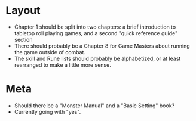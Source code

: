 # Layout

+ Chapter 1 should be split into two chapters: a brief introduction to tabletop roll playing games, and a second "quick reference guide" section
+ There should probably be a Chapter 8 for Game Masters about running the game outside of combat.
+ The skill and Rune lists should probably be alphabetized, or at least rearranged to make a little more sense.

# Meta

+ Should there be a "Monster Manual" and a "Basic Setting" book?
+ Currently going with "yes".

